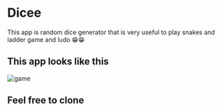 # Dicee

This app is random dice generator that is very useful to play snakes and ladder game and ludo 😁😁

## This app looks like this 

![game](https://user-images.githubusercontent.com/55142272/80489219-22717680-897d-11ea-906c-75da7e970c75.gif)


## Feel free to clone 
